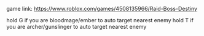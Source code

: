game link: https://www.roblox.com/games/4508135966/Raid-Boss-Destiny

hold G if you are bloodmage/ember to auto target nearest enemy
hold T if you are archer/gunslinger to auto target nearest enemy
